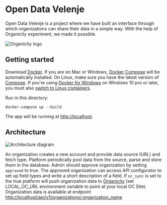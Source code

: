 # Open Data Velenje

Open Data Velenje is a project where we have built an interface through which organizations can share their data in a simple way. With the help of Organicity experiment, we made it possible.

![Organicity logo](https://tranquilcity.files.wordpress.com/2017/03/organicity_large.png?w=285&h=152)

Getting started
---------------

Download [Docker](https://www.docker.com/products/overview). If you are on Mac or Windows, [Docker Compose](https://docs.docker.com/compose) will be automatically installed. On Linux, make sure you have the latest version of [Compose](https://docs.docker.com/compose/install/). If you're using [Docker for Windows](https://docs.docker.com/docker-for-windows/) on Windows 10 pro or later, you must also [switch to Linux containers](https://docs.docker.com/docker-for-windows/#switch-between-windows-and-linux-containers).

Run in this directory:
```
docker-compose up --build
```
The app will be running at [http://localhost](http://localhost).

Architecture
-----

![Architecture diagram](https://i.imgur.com/rcpCoEV.jpg)

An organization creates a new account and provide data source (URL) and fetch type.
Platform periodically pool data from the source, parse and store them in the database.
Admin should approve organization by setting `approved` to true.
The approved organization can access API configurator to set up field types and write a short description of a field.
If `oc_sync` is set to the true platform will push organization data to [Organicity](http://organicity.eu/) (set LOCAL_OC_URL environment variable to point at your local OC Site).
Organization data is available at endpoint [http://localhost/api/v1/organizations/:organization_name](http://localhost/api/v1/organizations/:organization_name)
